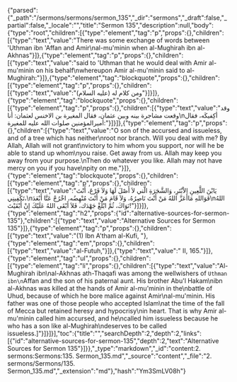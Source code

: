{"parsed":{"_path":"/sermons/sermons/sermon_135","_dir":"sermons","_draft":false,"_partial":false,"_locale":"","title":"Sermon 135","description":null,"body":{"type":"root","children":[{"type":"element","tag":"p","props":{},"children":[{"type":"text","value":"There was some exchange of words between 'Uthman ibn 'Affan and Amir\nal-mu'minin when al-Mughirah ibn al-Akhnas"}]},{"type":"element","tag":"p","props":{},"children":[{"type":"text","value":"said to 'Uthman that he would deal with Amir al-mu'minin on his behalf\nwhereupon Amir al-mu'minin said to al-Mughirah:"}]},{"type":"element","tag":"blockquote","props":{},"children":[{"type":"element","tag":"p","props":{},"children":[{"type":"text","value":"ومن كلام له (عليه السلام)"}]}]},{"type":"element","tag":"blockquote","props":{},"children":[{"type":"element","tag":"p","props":{},"children":[{"type":"text","value":"وقد وقعت مشاجرة بينه وبين عثمان، فقال المغيرة بن الاخنس لعثمان: أنا\nأكِفيكَه، فقال أميرالمؤمنين صلوات الله عليه للمغيرة:"}]}]},{"type":"element","tag":"p","props":{},"children":[{"type":"text","value":"O son of the accursed and issueless, and of a tree which has neither\nroot nor branch. Will you deal with me? By Allah, Allah will not grant\nvictory to him whom you support, nor will he be able to stand up whom\nyou raise. Get away from us. Allah may keep you away from your purpose.\nThen do whatever you like. Allah may not have mercy on you if you have\npity on me."}]},{"type":"element","tag":"blockquote","props":{},"children":[{"type":"element","tag":"p","props":{},"children":[{"type":"text","value":"يَابْنَ اللَّعِينِ الاْبْتَرِ، وَالشَّجَرَةِ الَّتي لاَ أَصْلَ لَهَا وَلاَ فَرْعَ، أَنْتَ تَكْفِينِي،\nفَوَاللهِ مَاأَعَزَّ اللهُ مَنْ أَنْتَ نَاصِرُهُ، وَلاَ قَامَ مَنْ أَنْتَ مُنْهِضُه، اخْرُجْ عَنَّا أَبْعَدَ\nاللهُ نَوَاكَ، ثُمَّ ابْلُغْ جَهْدَك، فَلاَ أَبْقَى اللهُ عَلَيْكَ إِنْ أَبْقَيْتَ!"}]}]},{"type":"element","tag":"h2","props":{"id":"alternative-sources-for-sermon-135"},"children":[{"type":"text","value":"Alternative Sources for Sermon 135"}]},{"type":"element","tag":"p","props":{},"children":[{"type":"text","value":"(1) Ibn A'tham al-Kufi, "},{"type":"element","tag":"em","props":{},"children":[{"type":"text","value":"al-Futuh,"}]},{"type":"text","value":" II, 165."}]},{"type":"element","tag":"ul","props":{},"children":[{"type":"element","tag":"li","props":{},"children":[{"type":"text","value":"Al-Mughirah ibn\nal-Akhnas ath-Thaqafi was among the wellwishers of `Uthman ibn\n`Affan and the son of his paternal aunt. His brother Abu'l Hakam\nibn al-Akhnas was killed at the hands of Amir al-mu'minin in the\nbattle of Uhud, because of which he bore malice against Amir\nal-mu'minin. His father was one of those people who accepted Islam\nat the time of the fall of Mecca but retained heresy and hypocrisy\nin heart. That is why Amir al-mu'minin called him accursed, and he\ncalled him issueless because he who has a son like al-Mughirah\ndeserves to be called issueless.]"}]}]}],"toc":{"title":"","searchDepth":2,"depth":2,"links":[{"id":"alternative-sources-for-sermon-135","depth":2,"text":"Alternative Sources for Sermon 135"}]}},"_type":"markdown","_id":"content:2. sermons:Sermons:135. Sermon_135.md","_source":"content","_file":"2. sermons/Sermons/135. Sermon_135.md","_extension":"md"},"hash":"Ym3SmLV08h"}